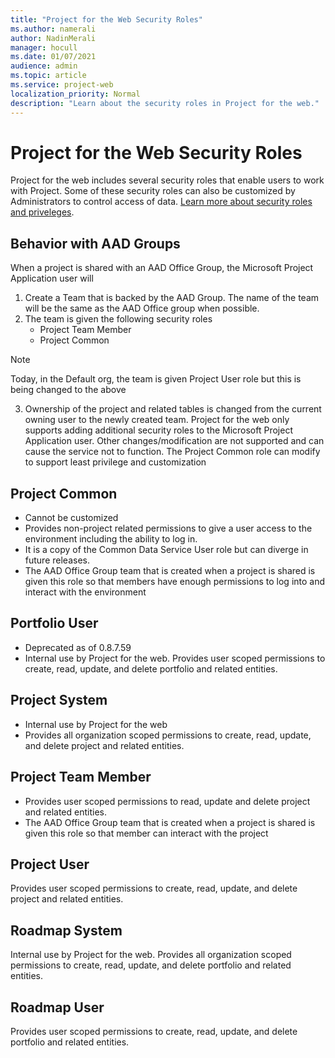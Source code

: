 ```yaml
---
title: "Project for the Web Security Roles"
ms.author: namerali
author: NadinMerali
manager: hocull
ms.date: 01/07/2021
audience: admin
ms.topic: article
ms.service: project-web
localization_priority: Normal
description: "Learn about the security roles in Project for the web."
---
```

# Project for the Web Security Roles

Project for the web includes several security roles that enable users to work with Project. Some of these security roles can also be customized by Administrators to control access of data. [Learn more about security roles and priveleges](https://docs.microsoft.com/power-platform/admin/security-roles-privileges).

## Behavior with AAD Groups
When a project is shared with an AAD Office Group, the Microsoft Project Application user will
1. Create a Team that is backed by the AAD Group.  The name of the team will be the same as the AAD Office group when possible.
2. The team is given the following security roles
   * Project Team Member 
   * Project Common 

> [!Note] 
> Today, in the Default org, the team is given Project User role but this is being changed to the above

3. Ownership of the project and related tables is changed from the current owning user to the newly created team.
Project for the web only supports adding additional security roles to the Microsoft Project Application user. Other changes/modification are not supported and can cause the service not to function. The Project Common role can modify to support least privilege and customization

## Project Common
- Cannot be customized
- Provides non-project related permissions to give a user access to the environment including the ability to log in. 
- It is a copy of the Common Data Service User role but can diverge in future releases.
- The AAD Office Group team that is created when a project is shared is given this role so that members have enough permissions to log into and interact with the environment

## Portfolio User
- Deprecated as of 0.8.7.59
- Internal use by Project for the web.  Provides user scoped permissions to create, read, update, and delete portfolio and related entities.

## Project System
- Internal use by Project for the web
- Provides all organization scoped permissions to create, read, update, and delete project and related entities. 

## Project Team Member
- Provides user scoped permissions to read, update and delete project and related entities.
- The AAD Office Group team that is created when a project is shared is given this role so that member can interact with the project

## Project User
Provides user scoped permissions to create, read, update, and delete project and related entities. 

## Roadmap System 
Internal use by Project for the web. Provides all organization scoped permissions to create, read, update, and delete portfolio and related entities. 

## Roadmap User
Provides user scoped permissions to create, read, update, and delete portfolio and related entities. 
